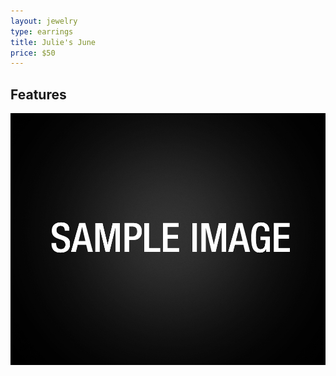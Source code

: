 ```yaml
---
layout: jewelry
type: earrings
title: Julie's June
price: $50
---
```


<!-- Paragraphs --->

<!-- H2 -->
## Features

![Julie's June](../../images/jewelry/earrings/sample-image.jpg)